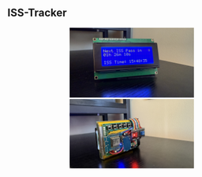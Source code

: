 ## ISS-Tracker
<p align="center">
<img src= "IMG_2888.jpg" width="50%" >
<img src= "IMG_2886.jpg" width="50%" >
</p>
